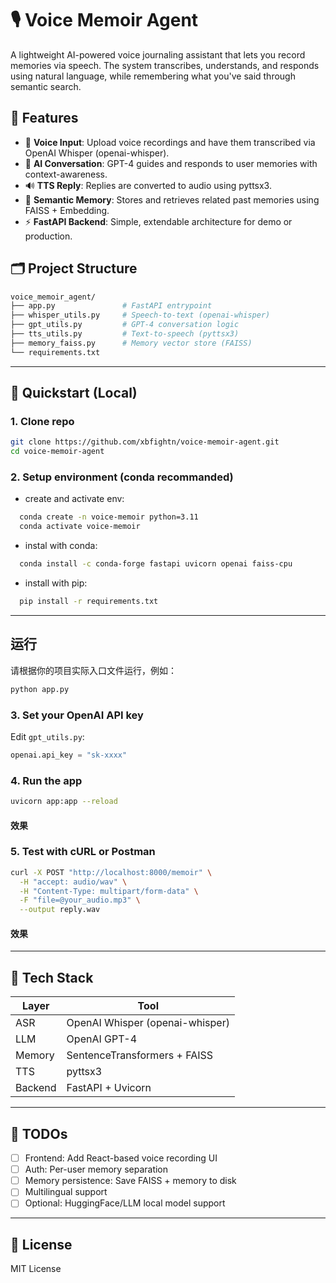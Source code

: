 # 🎙️ Voice Memoir Agent

A lightweight AI-powered voice journaling assistant that lets you record memories via speech. The system transcribes, understands, and responds using natural language, while remembering what you've said through semantic search.

## 🧠 Features

- 🎤 **Voice Input**: Upload voice recordings and have them transcribed via OpenAI Whisper (openai-whisper).
- 💬 **AI Conversation**: GPT-4 guides and responds to user memories with context-awareness.
- 🔊 **TTS Reply**: Replies are converted to audio using pyttsx3.
- 🧾 **Semantic Memory**: Stores and retrieves related past memories using FAISS + Embedding.
- ⚡ **FastAPI Backend**: Simple, extendable architecture for demo or production.


## 🗂️ Project Structure

```bash
voice_memoir_agent/
├── app.py               # FastAPI entrypoint
├── whisper_utils.py     # Speech-to-text (openai-whisper)
├── gpt_utils.py         # GPT-4 conversation logic
├── tts_utils.py         # Text-to-speech (pyttsx3)
├── memory_faiss.py      # Memory vector store (FAISS)
└── requirements.txt
````

---

## 🚀 Quickstart (Local)

### 1. Clone repo

```bash
git clone https://github.com/xbfightn/voice-memoir-agent.git
cd voice-memoir-agent
```

### 2. Setup environment (conda recommanded)

- create and activate env:

```bash
  conda create -n voice-memoir python=3.11
  conda activate voice-memoir
```

- instal with conda:

```sh
  conda install -c conda-forge fastapi uvicorn openai faiss-cpu
```

- install with pip:

```sh
  pip install -r requirements.txt
```

---

## 运行

请根据你的项目实际入口文件运行，例如：

```sh
python app.py
```

### 3. Set your OpenAI API key

Edit `gpt_utils.py`:

```python
openai.api_key = "sk-xxxx"
```

### 4. Run the app

```bash
uvicorn app:app --reload
```

#### 效果

[1]: https://raw.githubusercontent.com/xbfighting/voice-memoir-agent/master/images/run-app.jpg

### 5. Test with cURL or Postman

```bash
curl -X POST "http://localhost:8000/memoir" \
  -H "accept: audio/wav" \
  -H "Content-Type: multipart/form-data" \
  -F "file=@your_audio.mp3" \
  --output reply.wav
```

#### 效果

[2]: https://raw.githubusercontent.com/xbfighting/voice-memoir-agent/master/images/server-test.jpg

---

## 🧰 Tech Stack

| Layer   | Tool                         |
| ------- | ---------------------------- |
| ASR     | OpenAI Whisper (openai-whisper) |
| LLM     | OpenAI GPT-4                 |
| Memory  | SentenceTransformers + FAISS |
| TTS     | pyttsx3                      |
| Backend | FastAPI + Uvicorn            |

---

## 📌 TODOs

* [ ] Frontend: Add React-based voice recording UI
* [ ] Auth: Per-user memory separation
* [ ] Memory persistence: Save FAISS + memory to disk
* [ ] Multilingual support
* [ ] Optional: HuggingFace/LLM local model support

---

## 📄 License

MIT License
